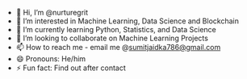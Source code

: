 - 👋 Hi, I’m @nurturegrit
- 👀 I’m interested in Machine Learning, Data Science and Blockchain
- 🌱 I’m currently learning Python, Statistics, and Data Science
- 💞️ I’m looking to collaborate on Machine Learning Projects
- 📫 How to reach me - email me @sumitjaidka786@gmail.com
- 😄 Pronouns: He/him
- ⚡ Fun fact: Find out after contact

<!---
nurturegrit/nurturegrit is a ✨ special ✨ repository because its `README.md` (this file) appears on your GitHub profile.
You can click the Preview link to take a look at your changes.
--->
